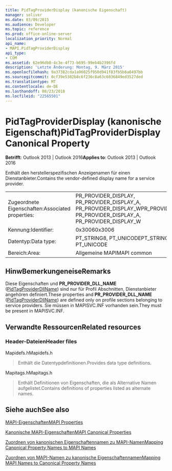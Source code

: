 ```yaml
---
title: PidTagProviderDisplay (kanonische Eigenschaft)
manager: soliver
ms.date: 03/09/2015
ms.audience: Developer
ms.topic: reference
ms.prod: office-online-server
localization_priority: Normal
api_name:
- MAPI.PidTagProviderDisplay
api_type:
- COM
ms.assetid: 62e96db8-4c3e-4f73-b695-99eb4b2396fd
description: 'Letzte Änderung: Montag, 9. März 2015'
ms.openlocfilehash: 9a37382cda1a96025f950d941f83fb5b6a0497bb
ms.sourcegitcommit: 0cf39e5382b8c6f236c8a63c6036849ed3527ded
ms.translationtype: MT
ms.contentlocale: de-DE
ms.lasthandoff: 08/23/2018
ms.locfileid: "22565501"
---
```

# <a name="pidtagproviderdisplay-canonical-property"></a><span data-ttu-id="4b338-103">PidTagProviderDisplay (kanonische Eigenschaft)</span><span class="sxs-lookup"><span data-stu-id="4b338-103">PidTagProviderDisplay Canonical Property</span></span>

  
  
<span data-ttu-id="4b338-104">**Betrifft**: Outlook 2013 | Outlook 2016</span><span class="sxs-lookup"><span data-stu-id="4b338-104">**Applies to**: Outlook 2013 | Outlook 2016</span></span> 
  
<span data-ttu-id="4b338-105">Enthält den herstellerspezifischen Anzeigenamen für einen Dienstanbieter.</span><span class="sxs-lookup"><span data-stu-id="4b338-105">Contains the vendor-defined display name for a service provider.</span></span>
  
|||
|:-----|:-----|
|<span data-ttu-id="4b338-106">Zugeordnete Eigenschaften:</span><span class="sxs-lookup"><span data-stu-id="4b338-106">Associated properties:</span></span>  <br/> |<span data-ttu-id="4b338-107">PR_PROVIDER_DISPLAY, PR_PROVIDER_DISPLAY_A, PR_PROVIDER_DISPLAY_W</span><span class="sxs-lookup"><span data-stu-id="4b338-107">PR_PROVIDER_DISPLAY, PR_PROVIDER_DISPLAY_A, PR_PROVIDER_DISPLAY_W</span></span>  <br/> |
|<span data-ttu-id="4b338-108">Kennung:</span><span class="sxs-lookup"><span data-stu-id="4b338-108">Identifier:</span></span>  <br/> |<span data-ttu-id="4b338-109">0x3006</span><span class="sxs-lookup"><span data-stu-id="4b338-109">0x3006</span></span>  <br/> |
|<span data-ttu-id="4b338-110">Datentyp:</span><span class="sxs-lookup"><span data-stu-id="4b338-110">Data type:</span></span>  <br/> |<span data-ttu-id="4b338-111">PT_STRING8, PT_UNICODE</span><span class="sxs-lookup"><span data-stu-id="4b338-111">PT_STRING8, PT_UNICODE</span></span>  <br/> |
|<span data-ttu-id="4b338-112">Bereich:</span><span class="sxs-lookup"><span data-stu-id="4b338-112">Area:</span></span>  <br/> |<span data-ttu-id="4b338-113">Allgemeine MAPI</span><span class="sxs-lookup"><span data-stu-id="4b338-113">MAPI common</span></span>  <br/> |
   
## <a name="remarks"></a><span data-ttu-id="4b338-114">HinwBemerkungeneise</span><span class="sxs-lookup"><span data-stu-id="4b338-114">Remarks</span></span>

<span data-ttu-id="4b338-115">Diese Eigenschaften und **PR_PROVIDER_DLL_NAME** ([PidTagProviderDllName](pidtagproviderdllname-canonical-property.md)) sind nur für Profil Abschnitten, Dienstanbieter angehören definiert.</span><span class="sxs-lookup"><span data-stu-id="4b338-115">These properties and **PR_PROVIDER_DLL_NAME** ([PidTagProviderDllName](pidtagproviderdllname-canonical-property.md)) are defined only on profile sections belonging to service providers.</span></span> <span data-ttu-id="4b338-116">Sie müssen in MAPISVC.INF vorhanden sein.</span><span class="sxs-lookup"><span data-stu-id="4b338-116">They must be present in MAPISVC.INF.</span></span>
  
## <a name="related-resources"></a><span data-ttu-id="4b338-117">Verwandte Ressourcen</span><span class="sxs-lookup"><span data-stu-id="4b338-117">Related resources</span></span>

### <a name="header-files"></a><span data-ttu-id="4b338-118">Header-Dateien</span><span class="sxs-lookup"><span data-stu-id="4b338-118">Header files</span></span>

<span data-ttu-id="4b338-119">Mapidefs.h</span><span class="sxs-lookup"><span data-stu-id="4b338-119">Mapidefs.h</span></span>
  
> <span data-ttu-id="4b338-120">Enthält die Datentypdefinitionen.</span><span class="sxs-lookup"><span data-stu-id="4b338-120">Provides data type definitions.</span></span>
    
<span data-ttu-id="4b338-121">Mapitags.h</span><span class="sxs-lookup"><span data-stu-id="4b338-121">Mapitags.h</span></span>
  
> <span data-ttu-id="4b338-122">Enthält Definitionen von Eigenschaften, die als Alternative Namen aufgelistet.</span><span class="sxs-lookup"><span data-stu-id="4b338-122">Contains definitions of properties listed as alternate names.</span></span>
    
## <a name="see-also"></a><span data-ttu-id="4b338-123">Siehe auch</span><span class="sxs-lookup"><span data-stu-id="4b338-123">See also</span></span>



[<span data-ttu-id="4b338-124">MAPI-Eigenschaften</span><span class="sxs-lookup"><span data-stu-id="4b338-124">MAPI Properties</span></span>](mapi-properties.md)
  
[<span data-ttu-id="4b338-125">Kanonische MAPI-Eigenschaften</span><span class="sxs-lookup"><span data-stu-id="4b338-125">MAPI Canonical Properties</span></span>](mapi-canonical-properties.md)
  
[<span data-ttu-id="4b338-126">Zuordnen von kanonischen Eigenschaftennamen zu MAPI-Namen</span><span class="sxs-lookup"><span data-stu-id="4b338-126">Mapping Canonical Property Names to MAPI Names</span></span>](mapping-canonical-property-names-to-mapi-names.md)
  
[<span data-ttu-id="4b338-127">Zuordnen von MAPI-Namen zu kanonische Eigenschaftennamen</span><span class="sxs-lookup"><span data-stu-id="4b338-127">Mapping MAPI Names to Canonical Property Names</span></span>](mapping-mapi-names-to-canonical-property-names.md)

